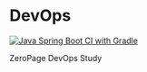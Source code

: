 # DevOps

[![Java Spring Boot CI with Gradle](https://github.com/AllyHyeseongKim/DevOps/actions/workflows/gradle.yml/badge.svg?branch=develop)](https://github.com/AllyHyeseongKim/DevOps/actions/workflows/gradle.yml)

ZeroPage DevOps Study
